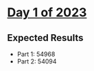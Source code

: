 # [Day 1 of 2023](https://adventofcode.com/2023/day/1)

## Expected Results

- Part 1: 54968
- Part 2: 54094
